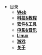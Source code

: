 <!-- _sidebar.md -->

* 目录
  * [**Web**](/post/myweb.md)
  * [**科技&教程**](/mulu/hkj.md)
  * [**软件&工具**](/mulu/rj.md)
  * [**电影&音乐**](/mulu/music.md)
  * [**Linux**](/mulu/linux.md)
  * [**游戏**](/mulu/game.md)
  * [**关于**](/post/about.md)
